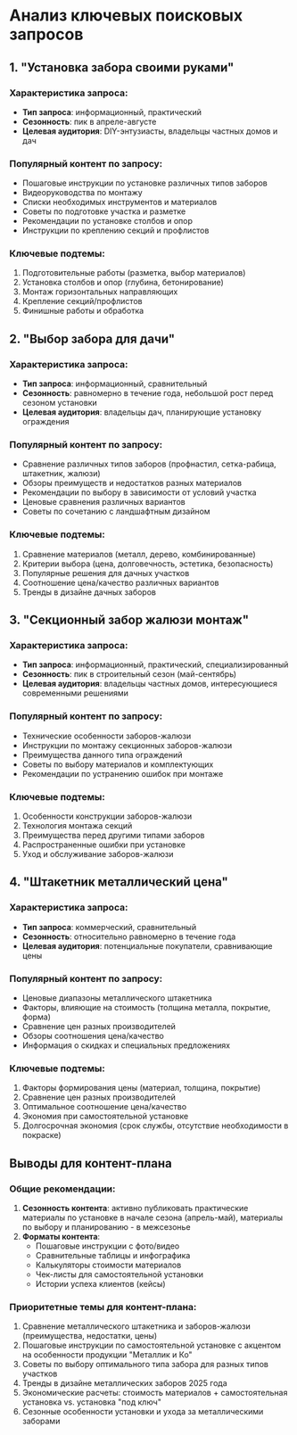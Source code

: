 # Анализ ключевых поисковых запросов

## 1. "Установка забора своими руками"

### Характеристика запроса:
- **Тип запроса**: информационный, практический
- **Сезонность**: пик в апреле-августе
- **Целевая аудитория**: DIY-энтузиасты, владельцы частных домов и дач

### Популярный контент по запросу:
- Пошаговые инструкции по установке различных типов заборов
- Видеоруководства по монтажу
- Списки необходимых инструментов и материалов
- Советы по подготовке участка и разметке
- Рекомендации по установке столбов и опор
- Инструкции по креплению секций и профлистов

### Ключевые подтемы:
1. Подготовительные работы (разметка, выбор материалов)
2. Установка столбов и опор (глубина, бетонирование)
3. Монтаж горизонтальных направляющих
4. Крепление секций/профлистов
5. Финишные работы и обработка

## 2. "Выбор забора для дачи"

### Характеристика запроса:
- **Тип запроса**: информационный, сравнительный
- **Сезонность**: равномерно в течение года, небольшой рост перед сезоном установки
- **Целевая аудитория**: владельцы дач, планирующие установку ограждения

### Популярный контент по запросу:
- Сравнение различных типов заборов (профнастил, сетка-рабица, штакетник, жалюзи)
- Обзоры преимуществ и недостатков разных материалов
- Рекомендации по выбору в зависимости от условий участка
- Ценовые сравнения различных вариантов
- Советы по сочетанию с ландшафтным дизайном

### Ключевые подтемы:
1. Сравнение материалов (металл, дерево, комбинированные)
2. Критерии выбора (цена, долговечность, эстетика, безопасность)
3. Популярные решения для дачных участков
4. Соотношение цена/качество различных вариантов
5. Тренды в дизайне дачных заборов

## 3. "Секционный забор жалюзи монтаж"

### Характеристика запроса:
- **Тип запроса**: информационный, практический, специализированный
- **Сезонность**: пик в строительный сезон (май-сентябрь)
- **Целевая аудитория**: владельцы частных домов, интересующиеся современными решениями

### Популярный контент по запросу:
- Технические особенности заборов-жалюзи
- Инструкции по монтажу секционных заборов-жалюзи
- Преимущества данного типа ограждений
- Советы по выбору материалов и комплектующих
- Рекомендации по устранению ошибок при монтаже

### Ключевые подтемы:
1. Особенности конструкции заборов-жалюзи
2. Технология монтажа секций
3. Преимущества перед другими типами заборов
4. Распространенные ошибки при установке
5. Уход и обслуживание заборов-жалюзи

## 4. "Штакетник металлический цена"

### Характеристика запроса:
- **Тип запроса**: коммерческий, сравнительный
- **Сезонность**: относительно равномерно в течение года
- **Целевая аудитория**: потенциальные покупатели, сравнивающие цены

### Популярный контент по запросу:
- Ценовые диапазоны металлического штакетника
- Факторы, влияющие на стоимость (толщина металла, покрытие, форма)
- Сравнение цен разных производителей
- Обзоры соотношения цена/качество
- Информация о скидках и специальных предложениях

### Ключевые подтемы:
1. Факторы формирования цены (материал, толщина, покрытие)
2. Сравнение цен разных производителей
3. Оптимальное соотношение цена/качество
4. Экономия при самостоятельной установке
5. Долгосрочная экономия (срок службы, отсутствие необходимости в покраске)

## Выводы для контент-плана

### Общие рекомендации:
1. **Сезонность контента**: активно публиковать практические материалы по установке в начале сезона (апрель-май), материалы по выбору и планированию - в межсезонье
2. **Форматы контента**: 
   - Пошаговые инструкции с фото/видео
   - Сравнительные таблицы и инфографика
   - Калькуляторы стоимости материалов
   - Чек-листы для самостоятельной установки
   - Истории успеха клиентов (кейсы)

### Приоритетные темы для контент-плана:
1. Сравнение металлического штакетника и заборов-жалюзи (преимущества, недостатки, цены)
2. Пошаговые инструкции по самостоятельной установке с акцентом на особенности продукции "Металлик и Ко"
3. Советы по выбору оптимального типа забора для разных типов участков
4. Тренды в дизайне металлических заборов 2025 года
5. Экономические расчеты: стоимость материалов + самостоятельная установка vs. установка "под ключ"
6. Сезонные особенности установки и ухода за металлическими заборами
